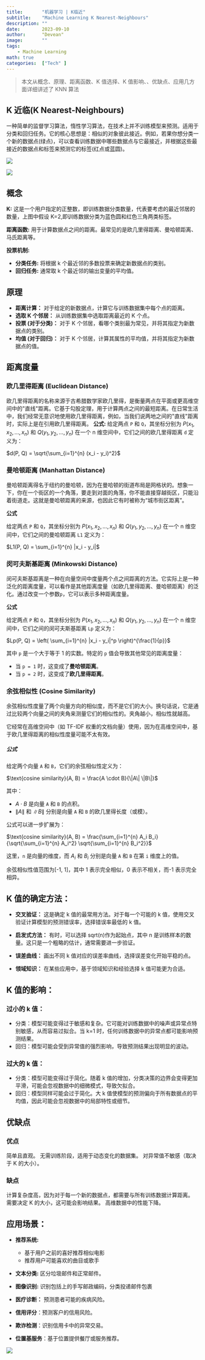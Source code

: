 ```yaml
---
title:       "机器学习 | K临近"
subtitle:    "Machine Learning K Nearest-Neighbours"
description: ""
date:        2023-09-10
author:      "Devean"
image:       ""
tags:
    - Machine Learning
math: true
categories:  ["Tech" ]
---
```


> 本文从概念、原理、距离函数、K 值选择、K 值影响、、优缺点、应用几方面详细讲述了 KNN 算法

## K 近临(K Nearest-Neighbours)

一种简单的监督学习算法，惰性学习算法，在技术上并不训练模型来预测。适用于分类和回归任务。它的核心思想是：相似的对象彼此接近。例如，若果你想分类一个新的数据点(绿点)，可以查看训练数据中哪些数据点与它最接近，并根据这些最接近的数据点和标签来预测它的标签(红点或蓝圆)。

![](https://files.mdnice.com/user/50789/820309be-f639-4c8b-99f2-9a10f79dbf45.png)

![](https://files.mdnice.com/user/50789/4d624ed3-03a0-4180-a30c-fc977b6d0064.png)

## 概念

**K:** 这是一个用户指定的正整数，即训练数据分类数量，代表要考虑的最近邻居的数量，上图中假设 K=2,即训练数据分类为蓝色圆和红色三角两类标签。

**距离函数:** 用于计算数据点之间的距离。最常见的是欧几里得距离、曼哈顿距离、马氏距离等。

**投票机制:**

- **分类任务:** 将根据 k 个最近邻的多数投票来确定新数据点的类别。
- **回归任务:** 通常取 k 个最近邻的输出变量的平均值。

## 原理

- **距离计算：** 对于给定的新数据点，计算它与训练数据集中每个点的距离。
- **选取 K 个邻居：** 从训练数据集中选取距离最近的 K 个点。
- **投票 (对于分类)：** 对于 K 个邻居，看哪个类别最为常见，并将其指定为新数据点的类别。
- **均值 (对于回归)：** 对于 K 个邻居，计算其属性的平均值，并将其指定为新数据点的值。

## 距离度量

### 欧几里得距离 (Euclidean Distance)

欧几里得距离的名称来源于古希腊数学家欧几里得，是衡量两点在平面或更高维空间中的"直线"距离。它基于勾股定理，用于计算两点之间的最短距离。在日常生活中，我们经常无意识地使用欧几里得距离，例如，当我们说两地之间的"直线"距离时，实际上是在引用欧几里得距离。
**公式:**
给定两点 `P` 和 `Q`，其坐标分别为 $P(x_1, x_2, ..., x_n)$ 和 $Q(y_1, y_2, ..., y_n)$ 在一个 n 维空间中，它们之间的欧几里得距离 `d` 定义为：

$d(P, Q) = \sqrt{\sum_{i=1}^{n} (x_i - y_i)^2}$

### 曼哈顿距离 (Manhattan Distance)

曼哈顿距离得名于纽约的曼哈顿，因为在曼哈顿的街道布局是网格状的。想象一下，你在一个街区的一个角落，要走到对面的角落，你不能直接穿越街区，只能沿着街道走。这就是曼哈顿距离的来源，也因此它有时被称为“城市街区距离”。

**公式**

给定两点 `P` 和 `Q`，其坐标分别为 $P(x_1, x_2, ..., x_n)$ 和 $Q(y_1, y_2, ..., y_n)$ 在一个 n 维空间中，它们之间的曼哈顿距离 `L1` 定义为：

$L1(P, Q) = \sum_{i=1}^{n} |x_i - y_i|$

### 闵可夫斯基距离 (Minkowski Distance)

闵可夫斯基距离是一种在向量空间中度量两个点之间距离的方法。它实际上是一种泛化的距离度量，可以看作是其他距离度量（如欧几里得距离、曼哈顿距离）的泛化。通过改变一个参数`p`，它可以表示多种距离度量。

**公式**

给定两点 `P` 和 `Q`，其坐标分别为 $P(x_1, x_2, ..., x_n)$ 和 $Q(y_1, y_2, ..., y_n)$ 在一个 n 维空间中，它们之间的闵可夫斯基距离 `Lp` 定义为：

$Lp(P, Q) = \left( \sum_{i=1}^{n} |x_i - y_i|^p \right)^{\frac{1}{p}}$

其中 `p` 是一个大于等于 1 的实数。特定的 `p` 值会导致其他常见的距离度量：

- 当 `p = 1` 时，这变成了**曼哈顿距离**。
- 当 `p = 2` 时，这变成了**欧几里得距离**。

### 余弦相似性 (Cosine Similarity)

余弦相似性度量了两个向量方向的相似度，而不是它们的大小。换句话说，它是通过比较两个向量之间的夹角来测量它们的相似性的。夹角越小，相似性就越高。

它经常在高维空间中（如 TF-IDF 权重的文档向量）使用，因为在高维空间中，基于欧几里得距离的相似性度量可能不太有效。

##### 公式

给定两个向量 `A` 和 `B`，它们的余弦相似性定义为：

$\text{cosine similarity}(A, B) = \frac{A \cdot B}{\|A\| \|B\|}$

其中：

- $A \cdot B$ 是向量 `A` 和 `B` 的点积。
- $\|A\|$ 和 $\|B\|$ 分别是向量 `A` 和 `B` 的欧几里得长度（或模）。

公式可以进一步扩展为：

$\text{cosine similarity}(A, B) = \frac{\sum_{i=1}^{n} A_i B_i}{\sqrt{\sum_{i=1}^{n} A_i^2} \sqrt{\sum_{i=1}^{n} B_i^2}}$

这里，`n` 是向量的维度，而 $A_i$ 和 $B_i$ 分别是向量 `A` 和 `B` 在第 `i` 维度上的值。

余弦相似性值范围为[-1, 1]，其中 1 表示完全相似，0 表示不相关，而-1 表示完全相异。

## K 值的确定方法：

- **交叉验证：** 这是确定 k 值的最常用方法。对于每一个可能的 k 值，使用交叉验证计算模型的预测错误率，选择错误率最低的 k 值。

- **启发式方法：** 有时，可以选择 sqrt(n)作为起始点，其中 n 是训练样本的数量。这只是一个粗略的估计，通常需要进一步验证。

- **误差曲线：** 画出不同 k 值对应的误差率曲线，选择误差变化开始平稳的点。

- **领域知识：** 在某些应用中，基于领域知识和经验选择 k 值可能更为合适。

## K 值的影响：

### 过小的 k 值：

- 分类：模型可能变得过于敏感和复杂。它可能对训练数据中的噪声或异常点特别敏感，从而容易过拟合。当 k=1 时，任何训练数据中的异常点都可能影响预测结果。
- 回归：模型可能会受到异常值的强烈影响，导致预测结果出现明显的波动。

### 过大的 k 值：

- 分类：模型可能变得过于简化。随着 k 值的增加，分类决策的边界会变得更加平滑，可能会忽视数据中的细微模式，导致欠拟合。
- 回归：模型同样可能会过于简化。大 k 值使模型的预测偏向于所有数据点的平均值，因此可能会忽视数据中的局部特性或细节。

## 优缺点

### 优点

简单且直观。
无需训练阶段，适用于动态变化的数据集。
对异常值不敏感（取决于 K 的大小）。

### 缺点

计算复杂度高，因为对于每一个新的数据点，都需要与所有训练数据计算距离。
需要决定 K 的大小，这可能会影响结果。
高维数据中的性能下降。

## 应用场景：

- **推荐系统:**

    - 基于用户之前的喜好推荐相似电影
    - 推荐用户可能喜欢的曲目或歌手

- **文本分类:**
  区分垃圾邮件和正常邮件。
- **图像识别:** 识别包括上的手写邮政编码，分类投递邮件包裹

- **医疗诊断：** 预测患者可能的疾病风险。
- **信用评分**：预测客户的信用风险。
- **欺诈检测**：识别信用卡中的异常交易。
- **位置基服务**：基于位置提供餐厅或服务推荐。

![](https://files.mdnice.com/user/50789/99d8f4cf-52ef-43bf-b4a0-74886881b8e1.png)